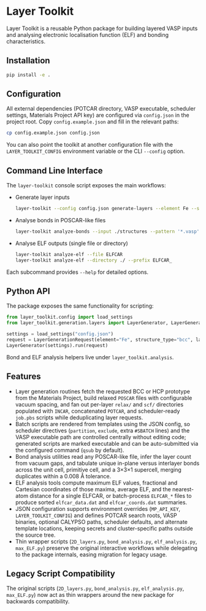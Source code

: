 # Layer Toolkit

Layer Toolkit is a reusable Python package for building layered VASP inputs and analysing electronic localisation function (ELF) and bonding characteristics.

## Installation

```bash
pip install -e .
```

## Configuration

All external dependencies (POTCAR directory, VASP executable, scheduler settings, Materials Project API key) are configured via `config.json` in the project root. Copy `config.example.json` and fill in the relevant paths:

```bash
cp config.example.json config.json
```

You can also point the toolkit at another configuration file with the `LAYER_TOOLKIT_CONFIG` environment variable or the CLI `--config` option.

## Command Line Interface

The `layer-toolkit` console script exposes the main workflows:

- Generate layer inputs
  ```bash
  layer-toolkit --config config.json generate-layers --element Fe --structure bcc --layers 1 2 3
  ```
- Analyse bonds in POSCAR-like files
  ```bash
  layer-toolkit analyze-bonds --input ./structures --pattern '*.vasp'
  ```
- Analyse ELF outputs (single file or directory)
  ```bash
  layer-toolkit analyze-elf --file ELFCAR
  layer-toolkit analyze-elf --directory ./ --prefix ELFCAR_
  ```

Each subcommand provides `--help` for detailed options.

## Python API

The package exposes the same functionality for scripting:

```python
from layer_toolkit.config import load_settings
from layer_toolkit.generation.layers import LayerGenerator, LayerGenerationRequest

settings = load_settings("config.json")
request = LayerGenerationRequest(element="Fe", structure_type="bcc", layer_counts=[1, 2, 3])
LayerGenerator(settings).run(request)
```

Bond and ELF analysis helpers live under `layer_toolkit.analysis`.

## Features

- Layer generation routines fetch the requested BCC or HCP prototype from the Materials Project, build relaxed `POSCAR` files with configurable vacuum spacing, and fan out per-layer `relax/` and `scf/` directories populated with `INCAR`, concatenated `POTCAR`, and scheduler-ready `job.pbs` scripts while deduplicating layer requests.
- Batch scripts are rendered from templates using the JSON config, so scheduler directives (`partition`, `exclude`, extra `#SBATCH` lines) and the VASP executable path are controlled centrally without editing code; generated scripts are marked executable and can be auto-submitted via the configured command (`qsub` by default).
- Bond analysis utilities read any POSCAR-like file, infer the layer count from vacuum gaps, and tabulate unique in-plane versus interlayer bonds across the unit cell, primitive cell, and a 3×3×1 supercell, merging duplicates within a 0.008 Å tolerance.
- ELF analysis tools compute maximum ELF values, fractional and Cartesian coordinates of those maxima, average ELF, and the nearest-atom distance for a single ELFCAR, or batch-process `ELFCAR_*` files to produce sorted `elfcar_data.dat` and `elfcar_coords.dat` summaries.
- JSON configuration supports environment overrides (`MP_API_KEY`, `LAYER_TOOLKIT_CONFIG`) and defines POTCAR search roots, VASP binaries, optional CALYPSO paths, scheduler defaults, and alternate template locations, keeping secrets and cluster-specific paths outside the source tree.
- Thin wrapper scripts (`2D_layers.py`, `bond_analysis.py`, `elf_analysis.py`, `max_ELF.py`) preserve the original interactive workflows while delegating to the package internals, easing migration for legacy usage.

## Legacy Script Compatibility

The original scripts (`2D_layers.py`, `bond_analysis.py`, `elf_analysis.py`, `max_ELF.py`) now act as thin wrappers around the new package for backwards compatibility.
